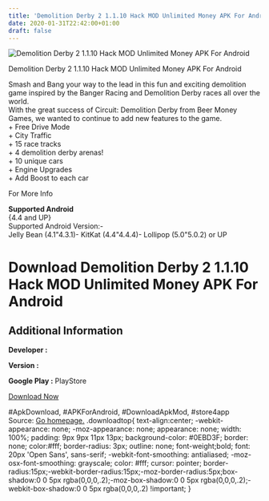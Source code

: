 ```yaml
---
title: 'Demolition Derby 2 1.1.10 Hack MOD Unlimited Money APK For Android'
date: 2020-01-31T22:42:00+01:00
draft: false
---
```


![Demolition Derby 2 1.1.10 Hack MOD Unlimited Money APK For Android](https://i0.wp.com/apkhome.net/wp-content/uploads/2017/07/Demolition-Derby-2-1.1.10.png "Demolition Derby 2 1.1.10 Hack MOD Unlimited Money APK For Android")

  

Demolition Derby 2 1.1.10 Hack MOD Unlimited Money APK For Android

Smash and Bang your way to the lead in this fun and exciting demolition game inspired by the Banger Racing and Demolition Derby races all over the world.  
With the great success of Circuit: Demolition Derby from Beer Money Games, we wanted to continue to add new features to the game.  
\+ Free Drive Mode  
\+ City Traffic  
\+ 15 race tracks  
\+ 4 demolition derby arenas!  
\+ 10 unique cars  
\+ Engine Upgrades  
\+ Add Boost to each car

For More Info

**Supported Android**  
{4.4 and UP}  
Supported Android Version:-  
Jelly Bean (4.1"4.3.1)- KitKat (4.4"4.4.4)- Lollipop (5.0"5.0.2) or UP

Download Demolition Derby 2 1.1.10 Hack MOD Unlimited Money APK For Android
===========================================================================

Additional Information
----------------------

**Developer :**

**Version :**

**Google Play :** PlayStore

  

[Download Now](https://store4app.co/post/demolition-derby-2-1-1-10-hack-mod-unlimited-money-apk-for-android_1573670789)

  
#ApkDownload, #APKForAndroid, #DownloadApkMod, #store4app  
Source: [Go homepage.](https://store4app.co/post/demolition-derby-2-1-1-10-hack-mod-unlimited-money-apk-for-android_1573670789) .downloadtop{ text-align:center; -webkit-appearance: none; -moz-appearance: none; appearance: none; width: 100%; padding: 9px 9px 11px 13px; background-color: #0EBD3F; border: none; color:#fff; border-radius: 3px; outline: none; font-weight;bold; font: 20px 'Open Sans', sans-serif; -webkit-font-smoothing: antialiased; -moz-osx-font-smoothing: grayscale; color: #fff; cursor: pointer; border-radius:15px;-webkit-border-radius:15px;-moz-border-radius:5px;box-shadow:0 0 5px rgba(0,0,0,.2);-moz-box-shadow:0 0 5px rgba(0,0,0,.2);-webkit-box-shadow:0 0 5px rgba(0,0,0,.2) !important; }